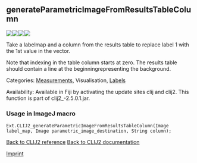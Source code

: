 ## generateParametricImageFromResultsTableColumn
<img src="images/mini_empty_logo.png"/><img src="images/mini_clij2_logo.png"/><img src="images/mini_empty_logo.png"/><img src="images/mini_empty_logo.png"/>

Take a labelmap and a column from the results table to replace label 1 with the 1st value in the vector. 

Note that indexing in the table column starts at zero. The results table should contain a line at the beginningrepresenting the background.


Categories: [Measurements](https://clij.github.io/clij2-docs/reference__measurement),  Visualisation, [Labels](https://clij.github.io/clij2-docs/reference__label)

Availability: Available in Fiji by activating the update sites clij and clij2.
This function is part of clij2_-2.5.0.1.jar.

### Usage in ImageJ macro
```
Ext.CLIJ2_generateParametricImageFromResultsTableColumn(Image label_map, Image parametric_image_destination, String column);
```


[Back to CLIJ2 reference](https://clij.github.io/clij2-docs/reference)
[Back to CLIJ2 documentation](https://clij.github.io/clij2-docs)

[Imprint](https://clij.github.io/imprint)

